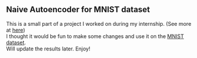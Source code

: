 ## Naive Autoencoder for MNIST dataset
This is a small part of a project I worked on during my internship. (See more at [here](https://zhuanlan.zhihu.com/p/99066457))  
I thought it would be fun to make some changes and use it on the [MNIST dataset](https://github.com/myleott/mnist_png).  
Will update the results later. Enjoy!
